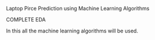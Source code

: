 Laptop Pirce Prediction using Machine Learning Algorithms

COMPLETE EDA

In this all the machine learning algorithms will be used.
